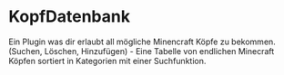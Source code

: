 # KopfDatenbank
Ein Plugin was dir erlaubt all mögliche Minencraft Köpfe zu bekommen. (Suchen, Löschen, Hinzufügen) - Eine Tabelle von endlichen Minecraft Köpfen sortiert in Kategorien mit einer Suchfunktion.

